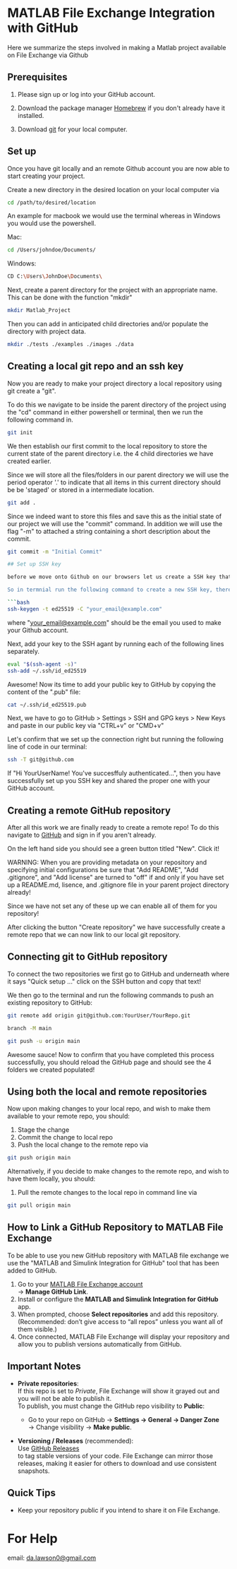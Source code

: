 # MATLAB File Exchange Integration with GitHub

Here we summarize the steps involved in making a Matlab project available on File Exchange via Github

## Prerequisites

1) Please sign up or log into your GitHub account.

2) Download the package manager [Homebrew](https://brew.sh/) if you don't already have it installed.

3) Download [git](https://git-scm.com/downloads) for your local computer.

## Set up

Once you have git locally and an remote Github account you are now able to start creating your project.

Create a new directory in the desired location on your local computer via

```bash
cd /path/to/desired/location
```

An example for macbook we would use the terminal whereas in Windows you would use the powershell.

Mac:

```bash
cd /Users/johndoe/Documents/
```
Windows:

```bash
CD C:\Users\JohnDoe\Documents\
```
Next, create a parent directory for the project with an appropriate name. This can be done with the function "mkdir"

```bash
mkdir Matlab_Project
```

Then you can add in anticipated child directories and/or populate the directory with project data.

```bash
mkdir ./tests ./examples ./images ./data
```

## Creating a local git repo and an ssh key

Now you are ready to make your project directory a local repository using git create a "git".

To do this we navigate to be inside the parent directory of the project using the "cd" command in either powershell or terminal, then we run the following command in.

```bash
git init
```

We then establish our first commit to the local repository to store the current state of the parent directory i.e. the 4 child directories we have created earlier.

Since we will store all the files/folders in our parent directory we will use the period operator '.' to indicate that all items in this current directory should be be 'staged' or stored in a intermediate location.

```bash 
git add .
```

Since we indeed want to store this files and save this as the initial state of our project we will use the "commit" command. In addition we will use the flag "-m" to attached a string containing a short description about the commit.

```bash
git commit -m "Initial Commit"

## Set up SSH key

before we move onto Github on our browsers let us create a SSH key that enables us to make authenticated and  protected API calls to GitHub's servers that store our remote repository that we will set up in the next section. 

So in termnial run the following command to create a new SSH key, thereby assuming you don't have a SSH key.

```bash
ssh-keygen -t ed25519 -C "your_email@example.com"
```

where "your_email@example.com" should be the email you used to make your Github account. 

Next, add your key to the SSH agant by running each of the following lines separately.

```bash
eval "$(ssh-agent -s)"
ssh-add ~/.ssh/id_ed25519
```

Awesome! Now its time to add your public key to GitHub by copying the content of the  ".pub" file:

```bash
cat ~/.ssh/id_ed25519.pub
```

Next, we have to go to GitHub > Settings > SSH and GPG keys > New Keys and paste in our public key via "CTRL+v" or "CMD+v"

Let's confirm that we set up the connection right but running the following line of code in our terminal:

```bash
ssh -T git@github.com
```

If "Hi YourUserName! You've succesffuly authenticated...", then you have successfully set up you SSH key and shared the proper one with your GitHub account. 

## Creating a remote GitHub repository

After all this work we are finally ready to create a remote repo! To do this navigate to [GitHub](https://github.com) and sign in if you aren't already.

On the left hand side you should see a green button titled "New". Click it!

WARNING: When you are providing metadata on your repository and specifying initial configurations be sure that "Add README", "Add .gitignore", and "Add license" are turned to "off" if and only if you have set up a README.md, lisence, and .gitignore file in your parent project directory already!
 
Since we have not set any of these up we can enable all of them for you repository!

After clicking the button "Create repository" we have successfully create a remote repo that we can now link to our local git repository. 

## Connecting git to GitHub repository

To connect the two repositories we first go to GitHub and underneath where it says "Quick setup ..." click on the SSH button and copy that text!

We then go to the terminal and run the following commands to push an existing repository to GitHub:

```bash
git remote add origin git@github.com:YourUser/YourRepo.git
```
```bash
branch -M main
```
```bash
git push -u origin main
```

Awesome sauce! Now to confirm that you have completed this process successfully, you should reload the GitHub page and should see the 4 folders we created populated!

## Using both the local and remote repositories

Now upon making changes to your local repo, and wish to make them available to your remote repo, you should:
1. Stage the change 
2. Commit the change to local repo
3. Push the local change to the remote repo via 

```bash
git push origin main
```

Alternatively, if you decide to make changes to the remote repo, and wish to have them locally, you should:
1. Pull the remote changes to the local repo in command line via

```bash
git pull origin main
```

## How to Link a GitHub Repository to MATLAB File Exchange

To be able to use you new GitHub repository with MATLAB file exchange we use the "MATLAB and Simulink Integration for GitHub" tool that has been added to GitHub.

1. Go to your [MATLAB File Exchange account](https://www.mathworks.com/matlabcentral/fileexchange/)  
   → **Manage GitHub Link**.
2. Install or configure the **MATLAB and Simulink Integration for GitHub** app.
3. When prompted, choose **Select repositories** and add this repository.  
   (Recommended: don’t give access to “all repos” unless you want all of them visible.)
4. Once connected, MATLAB File Exchange will display your repository and allow you
   to publish versions automatically from GitHub.

## Important Notes

- **Private repositories**:  
  If this repo is set to *Private*, File Exchange will show it grayed out and
  you will not be able to publish it.  
  To publish, you must change the GitHub repo visibility to **Public**:
  - Go to your repo on GitHub → **Settings → General → Danger Zone**  
    → Change visibility → **Make public**.

- **Versioning / Releases** (recommended):  
  Use [GitHub Releases](https://docs.github.com/en/repositories/releasing-projects-on-github/about-releases)  
  to tag stable versions of your code. File Exchange can mirror those releases,
  making it easier for others to download and use consistent snapshots.

## Quick Tips
- Keep your repository public if you intend to share it on File Exchange.

# For Help
email: da.lawson0@gmail.com
